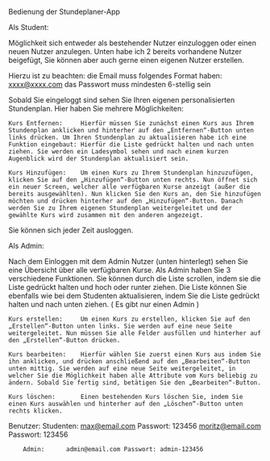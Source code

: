 Bedienung der Stundeplaner-App

Als Student:

Möglichkeit sich entweder als bestehender Nutzer einzuloggen oder einen neuen Nutzer anzulegen. Unten habe ich 2 bereits vorhandene Nutzer beigefügt, Sie können aber auch gerne einen eigenen Nutzer erstellen.

Hierzu ist zu beachten: 	die Email muss folgendes Format haben: xxxx@xxxx.com
				das Passwort muss mindesten 6-stellig sein

Sobald Sie eingeloggt sind sehen Sie Ihren eigenen personalisierten Stundenplan.
Hier haben Sie mehrere Möglichkeiten:

	Kurs Entfernen: 	Hierfür müssen Sie zunächst einen Kurs aus Ihrem Stundenplan anklicken und hinterher auf den „Entfernen“-Button unten links drücken. Um Ihren Stundenplan zu aktualisieren habe ich eine Funktion eingebaut: Hierfür die Liste gedrückt halten und nach unten ziehen. Sie werden ein Ladesymbol sehen und nach einem kurzen Augenblick wird der Stundenplan aktualisiert sein.

	Kurs Hinzufügen:	Um einen Kurs zu Ihrem Stundenplan hinzuzufügen, klicken Sie auf den „Hinzufügen“-Button unten rechts. Nun öffnet sich ein neuer Screen, welcher alle verfügbaren Kurse anzeigt (außer die bereits ausgewählten). Nun klicken Sie den Kurs an, den Sie hinzufügen möchten und drücken hinterher auf den „Hinzufügen“-Button. Danach werden Sie zu Ihrem eigenen Stundenplan weitergeleitet und der gewählte Kurs wird zusammen mit den anderen angezeigt.

Sie können sich jeder Zeit ausloggen.


Als Admin:

Nach dem Einloggen mit dem Admin Nutzer (unten hinterlegt) sehen Sie eine Übersicht über alle verfügbaren Kurse. Als Admin haben Sie 3 verschiedene Funktionen. Sie können durch die Liste scrollen, indem sie die Liste gedrückt halten und hoch oder runter ziehen. Die Liste können Sie ebenfalls wie bei dem Studenten aktualisieren, indem Sie die Liste gedrückt halten und nach unten ziehen. ( Es gibt nur einen Admin )

	Kurs erstellen:		Um einen Kurs zu erstellen, klicken Sie auf den „Erstellen“-Button unten links. Sie werden auf eine neue Seite weitergeleitet. Nun müssen Sie alle Felder ausfüllen und hinterher auf den „Erstellen“-Button drücken. 

	Kurs bearbeiten:	Hierfür wählen Sie zuerst einen Kurs aus indem Sie ihn anklicken, und drücken anschließend auf den „Bearbeiten“-Button unten mittig. Sie werden auf eine neue Seite weitergeleitet, in welcher Sie die Möglichkeit haben alle Attribute vom Kurs beliebig zu ändern. Sobald Sie fertig sind, betätigen Sie den „Bearbeiten“-Button.

	Kurs löschen:		Einen bestehenden Kurs löschen Sie, indem Sie einen Kurs auswählen und hinterher auf den „Löschen“-Button unten rechts klicken.


Benutzer: 	Studenten:	max@email.com  	Passwort: 123456
				moritz@email.com  	Passwort: 123456

		Admin:		admin@email.com	Passwort: admin-123456
